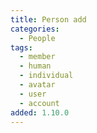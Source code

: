 ```yaml
---
title: Person add
categories:
  - People
tags:
  - member
  - human
  - individual
  - avatar
  - user
  - account
added: 1.10.0
---
```

